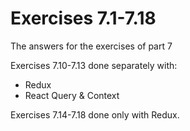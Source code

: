 # Exercises 7.1-7.18

The answers for the exercises of part 7

Exercises 7.10-7.13 done separately with:
  - Redux
  - React Query & Context

Exercises 7.14-7.18 done only with Redux.
